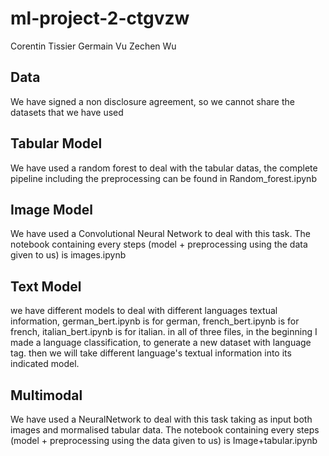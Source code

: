 # ml-project-2-ctgvzw

Corentin Tissier
Germain Vu
Zechen Wu

## Data  
We have signed a non disclosure agreement, so we cannot share the datasets that we have used

## Tabular Model
We have used a random forest to deal with the tabular datas, the complete pipeline including the preprocessing can be found in Random_forest.ipynb  

## Image Model
We have used a Convolutional Neural Network to deal with this task. The notebook containing every steps (model + preprocessing using the data given to us) is images.ipynb

## Text Model
we have different models to deal with different languages textual information, german_bert.ipynb is for german, french_bert.ipynb is for french, italian_bert.ipynb is for italian. in all of three files, in the beginning I made a language classification, to generate a new dataset with language tag.
then we will take different language's textual information into its indicated model.
## Multimodal 
We have used a NeuralNetwork to deal with this task taking as input both images and mormalised tabular data. The notebook containing every steps (model + preprocessing using the data given to us) is Image+tabular.ipynb 
